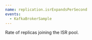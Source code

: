 ```yaml
---
name: replication.isrExpandsPerSecond
events:
  - KafkaBrokerSample
---
```


Rate of replicas joining the ISR pool.